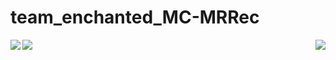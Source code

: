 # team_enchanted_MC-MRRec
<img align="left"  src="https://github.com/amritkumar9595/the-enchanted-MC-MRRec/blob/master/images/60.png">
<img align="center"  src="https://github.com/amritkumar9595/the-enchanted-MC-MRRec/blob/master/images/66.png">
<img align="right"  src="https://github.com/amritkumar9595/the-enchanted-MC-MRRec/blob/master/images/111.png">


